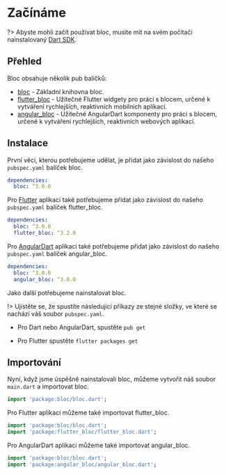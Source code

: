 # Začínáme

?> Abyste mohli začít používat bloc, musíte mít na svém počítači nainstalovaný [Dart SDK](https://www.dartlang.org/install).

## Přehled

Bloc obsahuje několik pub balíčků:

- [bloc](https://pub.dev/packages/bloc) - Základní knihovna bloc.
- [flutter_bloc](https://pub.dev/packages/flutter_bloc) - Užitečné Flutter widgety pro práci s blocem, určené k vytváření rychlejších, reaktivních mobilních aplikací.
- [angular_bloc](https://pub.dev/packages/angular_bloc) - Užitečné AngularDart komponenty pro práci s blocem, určené k vytváření rychlejších, reaktivních webových aplikací.

## Instalace

První věci, kterou potřebujeme udělat, je přidat jako závislost do našeho `pubspec.yaml` balíček bloc.

```yaml
dependencies:
  bloc: ^3.0.0
```

Pro [Flutter](https://flutter.io) aplikaci také potřebujeme přidat jako závislost do našeho `pubspec.yaml` balíček flutter_bloc.

```yaml
dependencies:
  bloc: ^3.0.0
  flutter_bloc: ^3.2.0
```

Pro [AngularDart](https://webdev.dartlang.org/angular) aplikaci také potřebujeme přidat jako závislost do našeho `pubspec.yaml` balíček angular_bloc.

```yaml
dependencies:
  bloc: ^3.0.0
  angular_bloc: ^3.0.0
```

Jako další potřebujeme nainstalovat bloc.

!> Ujistěte se, že spustíte následující příkazy ze stejné složky, ve které se nachází váš soubor `pubspec.yaml`.

- Pro Dart nebo AngularDart, spustěte `pub get`

- Pro Flutter spustěte `flutter packages get`

## Importování

Nyní, když jsme úspěšně nainstalovali bloc, můžeme vytvořit náš soubor `main.dart` a importovat bloc.

```dart
import 'package:bloc/bloc.dart';
```

Pro Flutter aplikaci můžeme také importovat flutter_bloc.

```dart
import 'package:bloc/bloc.dart';
import 'package:flutter_bloc/flutter_bloc.dart';
```

Pro AngularDart aplikaci můžeme také importovat angular_bloc.

```dart
import 'package:bloc/bloc.dart';
import 'package:angular_bloc/angular_bloc.dart';
```
